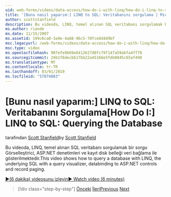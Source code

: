 ```yaml
---
uid: web-forms/videos/data-access/how-do-i-with-linq/how-do-i-linq-to-sql-querying-the-database
title: '[Bunu nasıl yaparım:] LINQ to SQL: Veritabanını sorgulama | Microsoft Docs'
author: scottstanfield
description: Bu videoda, LINQ, temel alınan SQL veritabanı sorgulamak bir sorgu Görselleştirici, ASP.NET denetimleri ve kayıt disk belleği veri bağlama ile gösterilmektedir.
ms.author: riande
ms.date: 11/15/2007
ms.assetid: 199c6ca0-3a9e-4a88-96c5-70fce8d4d9bf
msc.legacyurl: /web-forms/videos/data-access/how-do-i-with-linq/how-do-i-linq-to-sql-querying-the-database
msc.type: video
ms.openlocfilehash: 907efe9b69e6412627d0fc79f147a59abfa4ff78
ms.sourcegitcommit: 24b1f6decbb17bb22a45166e5fdb0845c65af498
ms.translationtype: MT
ms.contentlocale: tr-TR
ms.lasthandoff: 03/01/2019
ms.locfileid: "57074883"
---
```

<a name="how-do-i-linq-to-sql-querying-the-database"></a><span data-ttu-id="4072c-103">[Bunu nasıl yaparım:] LINQ to SQL: Veritabanını Sorgulama</span><span class="sxs-lookup"><span data-stu-id="4072c-103">[How Do I:] LINQ to SQL: Querying the Database</span></span>
====================
<span data-ttu-id="4072c-104">tarafından [Scott Stanfield](https://github.com/scottstanfield)</span><span class="sxs-lookup"><span data-stu-id="4072c-104">by [Scott Stanfield](https://github.com/scottstanfield)</span></span>

<span data-ttu-id="4072c-105">Bu videoda, LINQ, temel alınan SQL veritabanı sorgulamak bir sorgu Görselleştirici, ASP.NET denetimleri ve kayıt disk belleği veri bağlama ile gösterilmektedir.</span><span class="sxs-lookup"><span data-stu-id="4072c-105">This video shows how to query a database with LINQ, the underlying SQL with a query visualizer, databinding to ASP.NET controls and record paging.</span></span>

[<span data-ttu-id="4072c-106">&#9654;(6 dakika) videosunu izleyin</span><span class="sxs-lookup"><span data-stu-id="4072c-106">&#9654; Watch video (6 minutes)</span></span>](https://channel9.msdn.com/Blogs/ASP-NET-Site-Videos/how-do-i-linq-to-sql-querying-the-database)

> [!div class="step-by-step"]
> <span data-ttu-id="4072c-107">[Önceki](how-do-i-linq-to-sql-data-model.md)
> [İleri](how-do-i-linq-to-sql-updating-the-database.md)</span><span class="sxs-lookup"><span data-stu-id="4072c-107">[Previous](how-do-i-linq-to-sql-data-model.md)
[Next](how-do-i-linq-to-sql-updating-the-database.md)</span></span>
